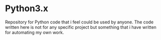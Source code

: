 # Python3.x
Repository for Python code that i feel could be used by anyone. The code written here is not for any specific project but something that i have written for automating my own work.

